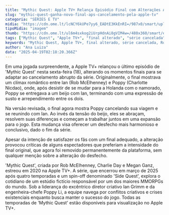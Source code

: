 ```yaml
---
title: "Mythic Quest: Apple TV+ Relança Episódio Final com Alterações Após Cancelamento"
slug: "mythic-quest-ganha-novo-final-aps-cancelamento-pela-apple-tv"
categoria: "SÉRIES E TV"
midia: "https://cdn.ome.lt/lcNCY6kUPe7yy6_EADtE3KkEnRI=/987x0/smart/uploads/conteudo/fotos/Design_sem_nome_-_2025-04-18T214349.663.png"
tipoMidia: "imagem"
thumb: "https://cdn.ome.lt/ul6m4sxkog2iUrpHdnAi8gVIM4w=/480x360/smart/extras/conteudos/Design_sem_nome_-_2025-04-18T214349.663.png"
tags: ["Mythic Quest", "Apple TV+", "final alterado", "série cancelada", "Rob McElhenney", "Charlotte Nicdao"]
keywords: "Mythic Quest, Apple TV+, final alterado, série cancelada, Rob McElhenney, Charlotte Nicdao"
author: "Ana Luiza"
data: "2025-04-19T02:18:20.366Z"
---
```


Em uma jogada surpreendente, a Apple TV+ relançou o último episódio de 'Mythic Quest' nesta sexta-feira (18), alterando os momentos finais para se adaptar ao cancelamento abrupto da série. Originalmente, o final mostrava um clímax romântico entre Ian (Rob McElhenney) e Poppy (Charlotte Nicdao), onde, após desistir de se mudar para a Holanda com o namorado, Poppy se entregava a um beijo com Ian, terminando com uma expressão de susto e arrependimento entre os dois.

Na versão revisada, o final agora mostra Poppy cancelando sua viagem e se reunindo com Ian. Ao invés da tensão do beijo, eles se abraçam, resolvem suas diferenças e começam a trabalhar juntos em uma expansão para o jogo. Esta mudança visa oferecer um desfecho mais harmonioso e conclusivo, dado o fim da série.

Apesar da intenção de satisfazer os fãs com um final adequado, a alteração provocou críticas de alguns espectadores que preferiam a intensidade do final original, que agora foi removido permanentemente da plataforma, sem qualquer menção sobre a alteração do desfecho.

'Mythic Quest', criada por Rob McElhenney, Charlie Day e Megan Ganz, estreou em 2020 na Apple TV+. A série, que encerrou em março de 2025 após quatro temporadas e um spin-off denominado 'Side Quest', explora o cotidiano de um estúdio fictício responsável por um dos maiores MMORPGs do mundo. Sob a liderança do excêntrico diretor criativo Ian Grimm e da engenheira-chefe Poppy Li, a equipe navega por conflitos criativos e crises existenciais enquanto busca manter o sucesso do jogo. Todas as temporadas de 'Mythic Quest' estão disponíveis para visualização no Apple TV+.